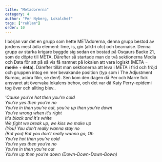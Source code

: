 ```yaml
---
title: "Metadorerna"
category: 4
author: "Per Nyberg, Lokalchef"
tags: ["reklam"]
order: 10
---
```


<div class="two-columns">

<p>I början var det en grupp som hette METAdorerna, denna grupp bestod av jordens mest ädla element: lime, is, gin (alkfri ofc) och bearnaise. Denna grupp av starka krigare byggde sig sedan en bostad på Osqaurs Backe 21, som de döpte till META. Därefter så startade man de två sektionerna Media och Data för att på så vis få namnet på lokalen att vara logiskt (META = <b>me</b><span style="text-decoration: line-through;">dia</span> + <span style="text-decoration: line-through;">da</span><b>ta</b>). Därefter tillät man sektionerna att leva i META i frid och fröjd och gruppen intog en mer bevakande position (typ som i The Adjustment Bureau, asbra film, se den!). Sen kom den dagen då Per och Marre fick ansvaret att övervaka lokalens behov, och det var då Katy Perry-epidemi tog över och allting blev..</p>

<p>
  <em>'Cause you're hot then you're cold</em><br>
  <em>You're yes then you're no</em><br>
  <em>You're in then you're out, you're up then you're down</em><br>
  <em>You're wrong when it's right</em><br>
  <em>It's black and it's white</em><br>
  <em>We fight we break up, we kiss we make up</em><br>
  <em>(You) You don't really wanna stay no</em><br>
  <em>(But you) But you don't really wanna go, Oh</em><br>
  <em>You're hot then you're cold</em><br>
  <em>You're yes then you're no</em><br>
  <em>You're in then you're out</em><br>
  <em>You're up then you're down (Down-Down-Down-Down)</em><br>
</p>


</div>
